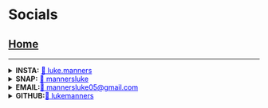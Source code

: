 
# Socials
## [Home](index)
---------------
<details>
  <summary><strong>INSTA:</strong> <a href="https://www.instagram.com/luke.manners/" style="color:blue" target="_blank">📸 luke.manners</a><br></summary>
 
  <img src="images/instagram.png">
</details>

<details>
  <summary><strong>SNAP:</strong> <a href="https://www.snapchat.com/add/mannersluke"  style="color:blue" target="_blank">👻 mannersluke  </a><br></summary>
  
  <img src="images/snapchat.jpg">
</details>
<details>
  <summary><strong>EMAIL:</strong><a href="mailto:mannersluke05@gmail.com" style="color:blue" target="_blank">📧 mannersluke05@gmail.com</a><br></summary>
 
  <img src="images/email.png">
</details>

<details>
  <summary><strong>GITHUB:</strong><a href="https://github.com/lukemanners" style="color:blue" target="_blank">🦑 lukemanners</a><br></summary>
 
  <img src="images/github.png">
</details>
<link rel="icon" type="image/x-icon" href="favicon.ico?">

<script> src="http://code.jquery.com/jquery-1.4.2.min.js"></script> <script> var x = document.getElementsByClassName("site-footer-credits"); setTimeout(() => { x[0].remove(); }, 10); 
</script>
